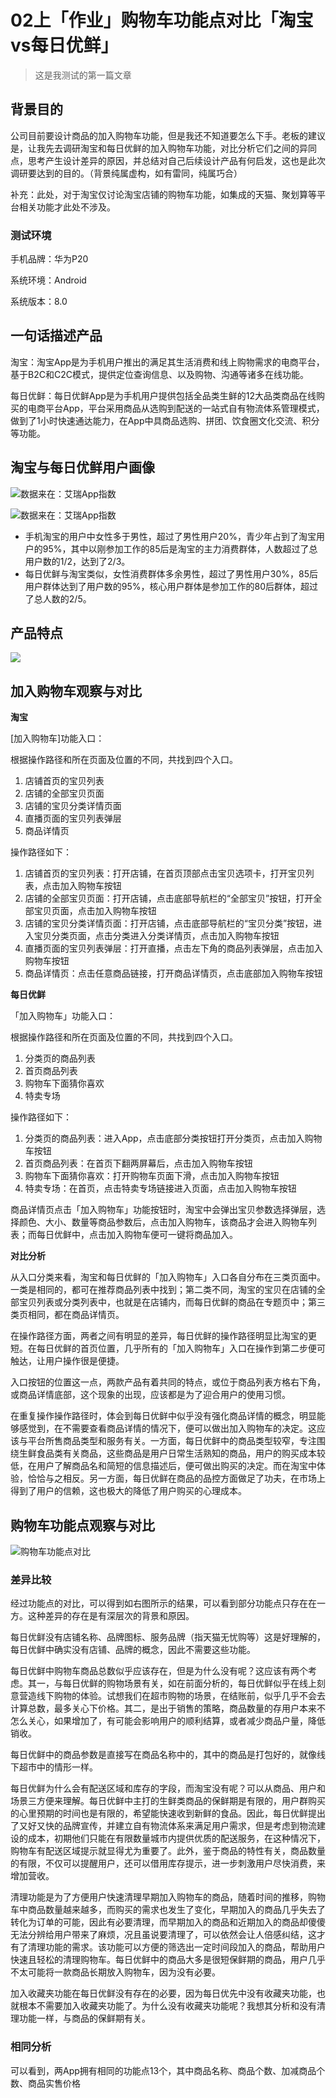 # 02上「作业」购物车功能点对比「淘宝vs每日优鲜」

> 这是我测试的第一篇文章

## 背景目的

公司目前要设计商品的加入购物车功能，但是我还不知道要怎么下手。老板的建议是，让我先去调研淘宝和每日优鲜的加入购物车功能，对比分析它们之间的异同点，思考产生设计差异的原因，并总结对自己后续设计产品有何启发，这也是此次调研要达到的目的。（背景纯属虚构，如有雷同，纯属巧合）



补充：此处，对于淘宝仅讨论淘宝店铺的购物车功能，如集成的天猫、聚划算等平台相关功能才此处不涉及。



### 测试环境

手机品牌：华为P20

系统环境：Android

系统版本：8.0

## 一句话描述产品

淘宝：淘宝App是为手机用户推出的满足其生活消费和线上购物需求的电商平台，基于B2C和C2C模式，提供定位查询信息、以及购物、沟通等诸多在线功能。



每日优鲜：每日优鲜App是为手机用户提供包括全品类生鲜的12大品类商品在线购买的电商平台App，平台采用商品从选购到配送的一站式自有物流体系管理模式，做到了1小时快速通达能力，在App中具商品选购、拼团、饮食圈文化交流、积分等功能。

## 淘宝与每日优鲜用户画像

![数据来在：艾瑞App指数](https://raw.githubusercontent.com/iamfeiyu/img/master/biji/sanjieke20190721143724.png)



![数据来在：艾瑞App指数](https://raw.githubusercontent.com/iamfeiyu/img/master/biji/sanjieke20190721150003.png)

- 手机淘宝的用户中女性多于男性，超过了男性用户20%，青少年占到了淘宝用户的95%，其中以刚参加工作的85后是淘宝的主力消费群体，人数超过了总用户数的1/2，达到了2/3。
- 每日优鲜与淘宝类似，女性消费群体多余男性，超过了男性用户30%，85后用户群体达到了用户数的95%，核心用户群体是参加工作的80后群体，超过了总人数的2/5。

## 产品特点



![](https://raw.githubusercontent.com/iamfeiyu/img/master/biji/sanjieke20190723175110.png)

## 加入购物车观察与对比

**淘宝**



[加入购物车]功能入口：

根据操作路径和所在页面及位置的不同，共找到四个入口。

1. 店铺首页的宝贝列表
2. 店铺的全部宝贝页面
3. 店铺的宝贝分类详情页面
4. 直播页面的宝贝列表弹层
5. 商品详情页



操作路径如下：

1. 店铺首页的宝贝列表：打开店铺，在首页顶部点击宝贝选项卡，打开宝贝列表，点击加入购物车按钮
2. 店铺的全部宝贝页面：打开店铺，点击底部导航栏的“全部宝贝”按钮，打开全部宝贝页面，点击加入购物车按钮
3. 店铺的宝贝分类详情页面：打开店铺，点击底部导航栏的“宝贝分类”按钮，进入宝贝分类页面，点击分类进入分类详情页，点击加入购物车按钮
4. 直播页面的宝贝列表弹层：打开直播，点击左下角的商品列表弹层，点击加入购物车按钮
5. 商品详情页：点击任意商品链接，打开商品详情页，点击底部加入购物车按钮



**每日优鲜**



「加入购物车」功能入口：

根据操作路径和所在页面及位置的不同，共找到四个入口。

1. 分类页的商品列表
2. 首页商品列表
3. 购物车下面猜你喜欢
4. 特卖专场



操作路径如下：

1. 分类页的商品列表：进入App，点击底部分类按钮打开分类页，点击加入购物车按钮
2. 首页商品列表：在首页下翻两屏幕后，点击加入购物车按钮
3. 购物车下面猜你喜欢：打开购物车页面下滑，点击加入购物车按钮
4. 特卖专场：在首页，点击特卖专场链接进入页面，点击加入购物车按钮



商品详情页点击「加入购物车」功能按钮时，淘宝中会弹出宝贝参数选择弹层，选择颜色、大小、数量等商品参数后，点击加入购物车，该商品才会进入购物车列表；而每日优鲜中，点击加入购物车便可一键将商品加入。



**对比分析**



从入口分类来看，淘宝和每日优鲜的「加入购物车」入口各自分布在三类页面中。一类是相同的，都可在推荐商品列表中找到；第二类不同，淘宝的宝贝在店铺的全部宝贝列表或分类列表中，也就是在店铺内，而每日优鲜的商品在专题页中；第三类页相同，都在商品详情页。



在操作路径方面，两者之间有明显的差异，每日优鲜的操作路径明显比淘宝的更短。在每日优鲜的首页位置，几乎所有的「加入购物车」入口在操作到第二步便可触达，让用户操作很是便捷。



入口按钮的位置这一点，两款产品有着共同的特点，或位于商品列表方格右下角，或商品详情底部，这个现象的出现，应该都是为了迎合用户的使用习惯。



在重复操作操作路径时，体会到每日优鲜中似乎没有强化商品详情的概念，明显能够感觉到，在不需要查看商品详情的情况下，便可以做出加入购物车的决定。这应该与平台所售商品类型和服务有关。一方面，每日优鲜中的商品类型较窄，专注围绕生鲜食品类有关商品，这些商品是用户日常生活熟知的商品，用户的购买成本较低，在用户了解商品名和简短的信息描述后，便可做出购买的决定。而在淘宝中体验，恰恰与之相反。另一方面，每日优鲜在商品的品控方面做足了功夫，在市场上得到了用户的信赖，这也极大的降低了用户购买的心理成本。



## 购物车功能点观察与对比

![购物车功能点对比](https://raw.githubusercontent.com/iamfeiyu/img/master/biji/sanjieke20190726163053.png)

### 差异比较

经过功能点的对比，可以得到如右图所示的结果，可以看到部分功能点只存在在一方。这种差异的存在是有深层次的背景和原因。



每日优鲜没有店铺名称、品牌图标、服务品牌（指天猫无忧购等）这是好理解的，每日优鲜中确实没有店铺、品牌的概念，因此不需要这些功能。



每日优鲜中购物车商品总数似乎应该存在，但是为什么没有呢？这应该有两个考虑。其一，与每日优鲜的购物场景有关，如在前面分析的，每日优鲜似乎在线上刻意营造线下购物的体验。试想我们在超市购物的场景，在结账前，似乎几乎不会去计算总数，最多关心下价格。其二，是出于销售的策略，商品数量的存用户本来不怎么关心，如果增加了，有可能会影响用户的顺利结算，或者减少商品户量，降低销收。



每日优鲜中的商品参数是直接写在商品名称中的，其中的商品是打包好的，就像线下超市中的情形一样。



每日优鲜为什么会有配送区域和库存的字段，而淘宝没有呢？可以从商品、用户和场景三方便来理解。每日优鲜中主打的生鲜类商品的保鲜期是有限的，用户群购买的心里预期的时间也是有限的，希望能快速收到新鲜的食品。因此，每日优鲜提出了又好又快的品牌宣传，并建立自有物流体系来满足用户需求，但是考虑到物流建设的成本，初期他们只能在有限数量城市内提供优质的配送服务，在这种情况下，购物车有配送区域提示就显得尤为重要了。此外，鉴于商品的特性有关，商品数量的有限，不仅可以提醒用户，还可以借用库存提示，进一步刺激用户尽快消费，来增加营收。



清理功能是为了方便用户快速清理早期加入购物车的商品，随着时间的推移，购物车中商品数量越来越多，而购买的需求也发生了变化，早期加入的商品几乎失去了转化为订单的可能，因此有必要清理，而早期加入的商品和近期加入的商品却傻傻无法分辨给用户带来了麻烦，况且虽说要清理了，可以依然会让人倍感纠结，这才有了清理功能的需求。该功能可以方便的筛选出一定时间段加入的商品，帮助用户快速且轻松的清理购物车。每日优鲜中的商品大多是很短保鲜期的商品，用户几乎不太可能将一款商品长期放入购物车，因为没有必要。



加入收藏夹功能在每日优鲜没有存在的必要，因为每日优先中没有收藏夹功能，也就根本不需要加入收藏夹功能了。为什么没有收藏夹功能呢？我想其分析和没有清理功能一样，与商品的保鲜期有关。



### 相同分析

可以看到，两App拥有相同的功能点13个，其中商品名称、商品个数、加减商品个数、商品实售价格

